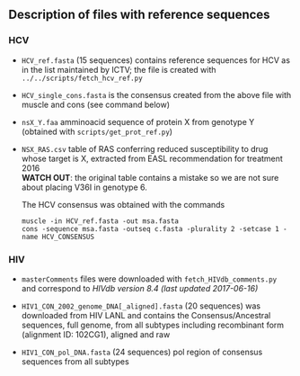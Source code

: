 ## Description of files with reference sequences

### HCV

- `HCV_ref.fasta` (15 sequences) contains reference sequences for HCV as in the
  list maintained by ICTV; the file is created with `../../scripts/fetch_hcv_ref.py`

- `HCV_single_cons.fasta` is the consensus created from the above file with
  muscle and cons (see command below)

- `nsX_Y.faa` amminoacid sequence of protein X from genotype Y (obtained with
  `scripts/get_prot_ref.py`)

- `NSX_RAS.csv` table of RAS conferring reduced susceptibility to drug
  whose target is X, extracted from EASL recommendation for treatment 2016  
  **WATCH OUT**: the original table contains a mistake so we are not sure about
  placing V36I in genotype 6.


  The HCV consensus was obtained with the commands

  ```
  muscle -in HCV_ref.fasta -out msa.fasta
  cons -sequence msa.fasta -outseq c.fasta -plurality 2 -setcase 1 -name HCV_CONSENSUS
  ```




### HIV

- `masterComments` files were downloaded with `fetch_HIVdb_comments.py` and correspond
  to *HIVdb version 8.4 (last updated 2017-06-16)*

- `HIV1_CON_2002_genome_DNA[_aligned].fasta` (20 sequences) was downloaded from
  HIV LANL and contains the Consensus/Ancestral sequences, full genome, from all
  subtypes including recombinant form (alignment ID: 102CG1), aligned and raw

- `HIV1_CON_pol_DNA.fasta` (24 sequences) pol region of consensus sequences
  from all subtypes
